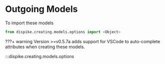 # Outgoing Models

To import these models

```python
from dispike.creating.models.options import <Object>
```



???+ warning
	 Version >=v0.5.7a adds support for VSCode to auto-complete attributes when creating these models.

:::dispike.creating.models.options